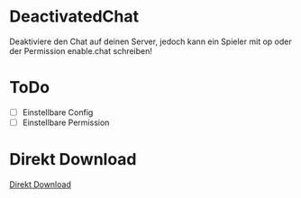 # DeactivatedChat

Deaktiviere den Chat auf deinen Server, jedoch kann ein Spieler mit op oder der Permission enable.chat schreiben!

# ToDo
- [ ] Einstellbare Config
- [ ] Einstellbare Permission

# Direkt Download 
[Direkt Download](https://poggit.pmmp.io/r/105637/DeactivatedChat.phar)
